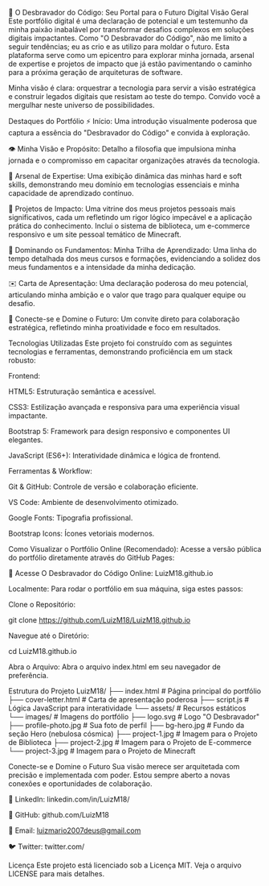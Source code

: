 🌌 O Desbravador do Código: Seu Portal para o Futuro Digital
Visão Geral
Este portfólio digital é uma declaração de potencial e um testemunho da minha paixão inabalável por transformar desafios complexos em soluções digitais impactantes. Como "O Desbravador do Código", não me limito a seguir tendências; eu as crio e as utilizo para moldar o futuro. Esta plataforma serve como um epicentro para explorar minha jornada, arsenal de expertise e projetos de impacto que já estão pavimentando o caminho para a próxima geração de arquiteturas de software.

Minha visão é clara: orquestrar a tecnologia para servir a visão estratégica e construir legados digitais que resistam ao teste do tempo. Convido você a mergulhar neste universo de possibilidades.

Destaques do Portfólio
⚡ Início: Uma introdução visualmente poderosa que captura a essência do "Desbravador do Código" e convida à exploração.

👁️ Minha Visão e Propósito: Detalho a filosofia que impulsiona minha jornada e o compromisso em capacitar organizações através da tecnologia.

🔧 Arsenal de Expertise: Uma exibição dinâmica das minhas hard e soft skills, demonstrando meu domínio em tecnologias essenciais e minha capacidade de aprendizado contínuo.

🚀 Projetos de Impacto: Uma vitrine dos meus projetos pessoais mais significativos, cada um refletindo um rigor lógico impecável e a aplicação prática do conhecimento. Inclui o sistema de biblioteca, um e-commerce responsivo e um site pessoal temático de Minecraft.

🧭 Dominando os Fundamentos: Minha Trilha de Aprendizado: Uma linha do tempo detalhada dos meus cursos e formações, evidenciando a solidez dos meus fundamentos e a intensidade da minha dedicação.

✉️ Carta de Apresentação: Uma declaração poderosa do meu potencial, articulando minha ambição e o valor que trago para qualquer equipe ou desafio.

🤝 Conecte-se e Domine o Futuro: Um convite direto para colaboração estratégica, refletindo minha proatividade e foco em resultados.

Tecnologias Utilizadas
Este projeto foi construído com as seguintes tecnologias e ferramentas, demonstrando proficiência em um stack robusto:

Frontend:

HTML5: Estruturação semântica e acessível.

CSS3: Estilização avançada e responsiva para uma experiência visual impactante.

Bootstrap 5: Framework para design responsivo e componentes UI elegantes.

JavaScript (ES6+): Interatividade dinâmica e lógica de frontend.

Ferramentas & Workflow:

Git & GitHub: Controle de versão e colaboração eficiente.

VS Code: Ambiente de desenvolvimento otimizado.

Google Fonts: Tipografia profissional.

Bootstrap Icons: Ícones vetoriais modernos.

Como Visualizar o Portfólio
Online (Recomendado):
Acesse a versão pública do portfólio diretamente através do GitHub Pages:

🔗 Acesse O Desbravador do Código Online: LuizM18.github.io 

Localmente:
Para rodar o portfólio em sua máquina, siga estes passos:

Clone o Repositório:

git clone https://github.com/LuizM18/LuizM18.github.io


Navegue até o Diretório:

cd LuizM18.github.io

Abra o Arquivo:
Abra o arquivo index.html em seu navegador de preferência.

Estrutura do Projeto
LuizM18/
├── index.html            # Página principal do portfólio
├── cover-letter.html     # Carta de apresentação poderosa
├── script.js             # Lógica JavaScript para interatividade
└── assets/               # Recursos estáticos
    └── images/           # Imagens do portfólio
        ├── logo.svg          # Logo "O Desbravador"
        ├── profile-photo.jpg # Sua foto de perfil
        ├── bg-hero.jpg       # Fundo da seção Hero (nebulosa cósmica)
        ├── project-1.jpg     # Imagem para o Projeto de Biblioteca
        ├── project-2.jpg     # Imagem para o Projeto de E-commerce
        └── project-3.jpg     # Imagem para o Projeto de Minecraft

Conecte-se e Domine o Futuro
Sua visão merece ser arquitetada com precisão e implementada com poder. Estou sempre aberto a novas conexões e oportunidades de colaboração.

🔗 LinkedIn: linkedin.com/in/LuizM18/

🐙 GitHub: github.com/LuizM18

📧 Email: luizmario2007deus@gmail.com

🐦 Twitter: twitter.com/

Licença
Este projeto está licenciado sob a Licença MIT. Veja o arquivo LICENSE para mais detalhes.
